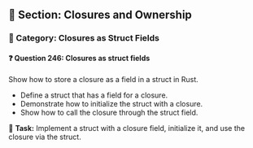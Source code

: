 ## 📘 Section: Closures and Ownership
### 🔹 Category: Closures as Struct Fields
#### ❓ Question 246: Closures as struct fields

Show how to store a closure as a field in a struct in Rust.

- Define a struct that has a field for a closure.
- Demonstrate how to initialize the struct with a closure.
- Show how to call the closure through the struct field.

🔧 **Task:** Implement a struct with a closure field, initialize it, and use the closure via the struct.
